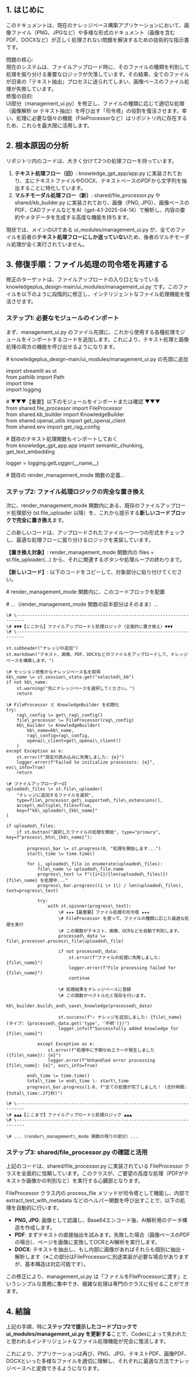## **1\. はじめに**

このドキュメントは、現在のナレッジベース構築アプリケーションにおいて、画像ファイル（PNG、JPGなど）や多様な形式のドキュメント（画像を含むPDF、DOCXなど）が正しく処理されない問題を解決するための技術的な指示書です。

問題の核心:  
現在のシステムは、ファイルアップロード時に、そのファイルの種類を判別して処理を振り分ける重要なロジックが欠落しています。その結果、全てのファイルが旧来の「テキスト抽出」プロセスに送られてしまい、画像ベースのファイル処理が失敗しています。  
修復の目的:  
UI部分（management\_ui.py）を修正し、ファイルの種類に応じて適切な処理（画像解析 or テキスト抽出）を呼び出す「司令塔」の役割を復活させます。幸い、処理に必要な個々の機能（FileProcessorなど）はリポジトリ内に存在するため、これらを最大限に活用します。

## **2\. 根本原因の分析**

リポジトリ内のコードは、大きく分けて2つの処理フローを持っています。

1. **テキスト処理フロー（旧）**: knowledge\_gpt\_app/app.py に実装されており、主にテキストファイルやDOCX、テキストベースのPDFから文字列を抽出することに特化しています。  
2. **マルチモーダル処理フロー（新）**: shared/file\_processor.py や shared/kb\_builder.py に実装されており、画像（PNG, JPG）、画像ベースのPDF、CADファイルなどをAI（gpt-4.1-2025-04-14）で解析し、内容の要約やメタデータを生成する高度な機能を持ちます。

現状では、メインのUIである ui\_modules/management\_ui.py が、全てのファイルを前者の**テキスト処理フローにしか送っていない**ため、後者のマルチモーダル処理が全く実行されていません。

## **3\. 修復手順：ファイル処理の司令塔を再建する**

修正のターゲットは、ファイルアップロードの入り口となっている knowledgeplus\_design-main/ui\_modules/management\_ui.py です。このファイルを以下のように段階的に修正し、インテリジェントなファイル処理機能を復活させます。

### **ステップ1: 必要なモジュールのインポート**

まず、management\_ui.py のファイル先頭に、これから使用する各種処理モジュールをインポートするコードを追加します。これにより、テキスト処理と画像処理の両方の機能を呼び出せるようになります。

\# knowledgeplus\_design-main/ui\_modules/management\_ui.py の先頭に追加

import streamlit as st  
from pathlib import Path  
import time  
import logging

\# ▼▼▼【重要】以下のモジュールをインポートまたは確認 ▼▼▼  
from shared.file\_processor import FileProcessor  
from shared.kb\_builder import KnowledgeBuilder  
from shared.openai\_utils import get\_openai\_client  
from shared.env import get\_rag\_config

\# 既存のテキスト処理関数もインポートしておく  
from knowledge\_gpt\_app.app import semantic\_chunking, get\_text\_embedding

logger \= logging.getLogger(\_\_name\_\_)

\# 既存の render\_management\_mode 関数の定義...

### **ステップ2: ファイル処理ロジックの完全な置き換え**

次に、render\_management\_mode 関数内にある、既存のファイルアップロード処理部分 (st.file\_uploader 以降）を、これから提示する**新しいコードブロックで完全に置き換え**ます。

この新しいコードは、アップロードされたファイル一つ一つの形式をチェックし、最適な処理フローに振り分けるロジックを実装しています。

**【置き換え対象】**: render\_management\_mode 関数内の files \= st.file\_uploader(...) から、それに関連するボタンや処理ループの終わりまで。

**【新しいコード】**: 以下のコードをコピーして、対象部分に貼り付けてください。

\# render\_management\_mode 関数内に、このコードブロックを配置

\# ...（render\_management\_mode 関数の前半部分はそのまま）...

    \# \-------------------------------------------------------------------------  
    \# ▼▼▼【ここから】ファイルアップロードと処理ロジック（全面的に置き換え）▼▼▼  
    \# \-------------------------------------------------------------------------

    st.subheader("ナレッジの追加")  
    st.markdown("テキスト、画像、PDF、DOCXなどのファイルをアップロードして、ナレッジベースを構築します。")

    \# セッション状態からナレッジベース名を取得  
    kb\_name \= st.session\_state.get("selected\_kb")  
    if not kb\_name:  
        st.warning("先にナレッジベースを選択してください。")  
        return

    \# FileProcessor と KnowledgeBuilder を初期化  
    try:  
        rag\_config \= get\_rag\_config()  
        file\_processor \= FileProcessor(rag\_config)  
        kb\_builder \= KnowledgeBuilder(  
            kb\_name=kb\_name,  
            rag\_config=rag\_config,  
            openai\_client=get\_openai\_client()  
        )  
    except Exception as e:  
        st.error(f"設定の読み込みに失敗しました: {e}")  
        logger.error(f"Failed to initialize processors: {e}", exc\_info=True)  
        return

    \# ファイルアップローダーUI  
    uploaded\_files \= st.file\_uploader(  
        "ナレッジに追加するファイルを選択",  
        type=file\_processor.get\_supported\_file\_extensions(),  
        accept\_multiple\_files=True,  
        key=f"kb\_uploader\_{kb\_name}"  
    )

    if uploaded\_files:  
        if st.button("選択したファイルの処理を開始", type="primary", key=f"process\_btn\_{kb\_name}"):  
              
            progress\_bar \= st.progress(0, "処理を開始します...")  
            start\_time \= time.time()

            for i, uploaded\_file in enumerate(uploaded\_files):  
                file\_name \= uploaded\_file.name  
                progress\_text \= f"({i+1}/{len(uploaded\_files)}) {file\_name} を処理中..."  
                progress\_bar.progress((i \+ 1\) / len(uploaded\_files), text=progress\_text)  
                  
                try:  
                    with st.spinner(progress\_text):  
                        \# ★★★【最重要】ファイル処理の司令塔 ★★★  
                        \# FileProcessor を使って、ファイルの種類に応じた最適な処理を実行  
                        \# この関数がテキスト、画像、OCRなどを自動で判別します。  
                        processed\_data \= file\_processor.process\_file(uploaded\_file)

                        if not processed\_data:  
                            st.error(f"ファイルの処理に失敗しました: {file\_name}")  
                            logger.error(f"File processing failed for {file\_name}")  
                            continue

                        \# 処理結果をナレッジベースに登録  
                        \# この関数がベクトル化と保存を行います。  
                        kb\_builder.build\_and\_save\_knowledge(processed\_data)  
                          
                        st.success(f"✓ ナレッジを追加しました: {file\_name} (タイプ: {processed\_data.get('type', '不明')})")  
                        logger.info(f"Successfully added knowledge for {file\_name}")

                except Exception as e:  
                    st.error(f"処理中に予期せぬエラーが発生しました ({file\_name}): {e}")  
                    logger.error(f"Unhandled error processing {file\_name}: {e}", exc\_info=True)  
              
            end\_time \= time.time()  
            total\_time \= end\_time \- start\_time  
            progress\_bar.progress(1.0, f"全ての処理が完了しました！ (合計時間: {total\_time:.2f}秒)")

    \# \-------------------------------------------------------------------------  
    \# ▲▲▲【ここまで】ファイルアップロードと処理ロジック ▲▲▲  
    \# \-------------------------------------------------------------------------

    \# ...（render\_management\_mode 関数の残りの部分）...

### **ステップ3: shared/file\_processor.py の確認と活用**

上記のコードは、shared/file\_processor.py に実装されている FileProcessor クラスを全面的に信頼しています。このクラスが、ご要望の高度な処理（PDFがテキストか画像かの判別など）を実行する心臓部となります。

FileProcessor クラス内の process\_file メソッドが司令塔として機能し、内部で extract\_text\_with\_metadata などのヘルパー関数を呼び出すことで、以下の処理を自動的に行います。

* **PNG, JPG**: 画像として認識し、Base64エンコード後、AI解析用のデータ構造を作成します。  
* **PDF**: まずテキストの直接抽出を試みます。失敗した場合（画像ベースのPDFの場合）、ページを画像に変換してOCRとAI解析を実行します。  
* **DOCX**: テキストを抽出し、もし内部に画像があればそれらも個別に抽出・解析します（※この部分はFileProcessorに別途実装が必要な場合がありますが、基本構造は対応可能です）。

この修正により、management\_ui.py は「ファイルをFileProcessorに渡す」というシンプルな責務に集中でき、複雑な処理は専門のクラスに任せることができます。

## **4\. 結論**

上記の手順、特に**ステップ2で提示したコードブロックで ui\_modules/management\_ui.py を更新する**ことで、Codexによって失われたと思われるインテリジェントなファイル処理機能が完全に復活します。

これにより、アプリケーションは再び、PNG、JPG、テキストPDF、画像PDF、DOCXといった多様なファイルを適切に理解し、それぞれに最適な方法でナレッジベースへと変換できるようになります。
